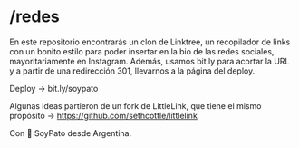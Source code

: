 # /redes
En este repositorio encontrarás un clon de Linktree, un recopilador de links con un bonito estilo para poder insertar en la bio de las redes sociales, mayoritariamente en Instagram.
Además, usamos bit.ly para acortar la URL y a partir de una redirección 301, llevarnos a la página del deploy.

Deploy → bit.ly/soypato

Algunas ideas partieron de un fork de LittleLink, que tiene el mismo propósito → https://github.com/sethcottle/littlelink

Con 💙 SoyPato desde Argentina.
